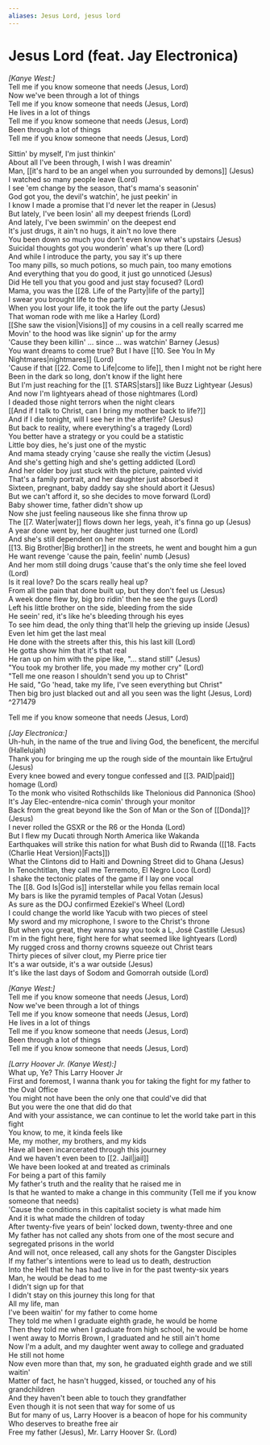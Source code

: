 ```yaml
---
aliases: Jesus Lord, jesus lord
---
```


# Jesus Lord (feat. Jay Electronica)

_[Kanye West:]_  
Tell me if you know someone that needs (Jesus, Lord)  
Now we've been through a lot of things  
Tell me if you know someone that needs (Jesus, Lord)  
He lives in a lot of things  
Tell me if you know someone that needs (Jesus, Lord)  
Been through a lot of things  
Tell me if you know someone that needs (Jesus, Lord)  

Sittin' by myself, I'm just thinkin'  
About all I've been through, I wish I was dreamin'  
Man, [[it's hard to be an angel when you surrounded by demons]] (Jesus)  
I watched so many people leave (Lord)  
I see 'em change by the season, that's mama's seasonin'  
God got you, the devil's watchin', he just peekin' in  
I know I made a promise that I'd never let the reaper in (Jesus)  
But lately, I've been losin' all my deepest friends (Lord)  
And lately, I've been swimmin' on the deepest end  
It's just drugs, it ain't no hugs, it ain't no love there  
You been down so much you don't even know what's upstairs (Jesus)  
Suicidal thoughts got you wonderin' what's up there (Lord)  
And while I introduce the party, you say it's up there  
Too many pills, so much potions, so much pain, too many emotions  
And everything that you do good, it just go unnoticed (Jesus)  
Did He tell you that you good and just stay focused? (Lord)  
Mama, you was the [[28. Life of the Party|life of the party]]  
I swear you brought life to the party  
When you lost your life, it took the life out the party (Jesus)  
That woman rode with me like a Harley (Lord)  
[[She saw the vision|Visions]] of my cousins in a cell really scarred me  
Movin' to the hood was like signin' up for the army  
'Cause they been killin' … since … was watchin' Barney (Jesus)  
You want dreams to come true? But I have [[10.  See You In My Nightmares|nightmares]] (Lord)  
'Cause if that [[22. Come to Life|come to life]], then I might not be right here  
Been in the dark so long, don't know if the light here  
But I'm just reaching for the [[1. STARS|stars]] like Buzz Lightyear (Jesus)  
And now I'm lightyears ahead of those nightmares (Lord)  
I deaded those night terrors when the night clears  
[[And if I talk to Christ, can I bring my mother back to life?]]  
And if I die tonight, will I see her in the afterlife? (Jesus)  
But back to reality, where everything's a tragedy (Lord)  
You better have a strategy or you could be a statistic  
Little boy dies, he's just one of the mystic  
And mama steady crying 'cause she really the victim (Jesus)  
And she's getting high and she's getting addicted (Lord)  
And her older boy just stuck with the picture, painted vivid  
That's a family portrait, and her daughter just absorbed it  
Sixteen, pregnant, baby daddy say she should abort it (Jesus)  
But we can't afford it, so she decides to move forward (Lord)  
Baby shower time, father didn't show up  
Now she just feeling nauseous like she finna throw up  
The [[7. Water|water]] flows down her legs, yeah, it's finna go up (Jesus)  
A year done went by, her daughter just turned one (Lord)  
And she's still dependent on her mom  
[[13. Big Brother|Big brother]] in the streets, he went and bought him a gun  
He want revenge 'cause the pain, feelin' numb (Jesus)  
And her mom still doing drugs 'cause that's the only time she feel loved (Lord)  
Is it real love? Do the scars really heal up?  
From all the pain that done built up, but they don't feel us (Jesus)  
A week done flew by, big bro ridin' then he see the guys (Lord)  
Left his little brother on the side, bleeding from the side  
He seein' red, it's like he's bleeding through his eyes  
To see him dead, the only thing that'll help the grieving up inside (Jesus)  
Even let him get the last meal  
He done with the streets after this, this his last kill (Lord)  
He gotta show him that it's that real  
He ran up on him with the pipe like, "… stand still" (Jesus)  
"You took my brother life, you made my mother cry" (Lord)  
"Tell me one reason I shouldn't send you up to Christ"  
He said, "Go 'head, take my life, I've seen everything but Christ"  
Then big bro just blacked out and all you seen was the light (Jesus, Lord) ^271479

Tell me if you know someone that needs (Jesus, Lord)  

_[Jay Electronica:]_  
Uh-huh, in the name of the true and living God, the beneficent, the merciful (Hallelujah)  
Thank you for bringing me up the rough side of the mountain like Ertuğrul (Jesus)  
Every knee bowed and every tongue confessed and [[3. PAID|paid]] homage (Lord)  
To the monk who visited Rothschilds like Thelonious did Pannonica (Shoo)  
It's Jay Elec-entendre-nica comin' through your monitor  
Back from the great beyond like the Son of Man or the Son of [[Donda]]? (Jesus)  
I never rolled the GSXR or the R6 or the Honda (Lord)  
But I flew my Ducati through North America like Wakanda  
Earthquakes will strike this nation for what Bush did to Rwanda ([[18. Facts (Charlie Heat Version)|Facts]])  
What the Clintons did to Haiti and Downing Street did to Ghana (Jesus)  
In Tenochtitlan, they call me Terremoto, El Negro Loco (Lord)  
I shake the tectonic plates of the game if I lay one vocal  
The [[8. God Is|God is]] interstellar while you fellas remain local  
My bars is like the pyramid temples of Pacal Votan (Jesus)  
As sure as the DOJ confirmed Ezekiel's Wheel (Lord)  
I could change the world like Yacub with two pieces of steel  
My sword and my microphone, I swore to the Christ's throne  
But when you great, they wanna say you took a L, José Castille (Jesus)  
I'm in the fight here, fight here for what seemed like lightyears (Lord)  
My rugged cross and thorny crowns squeeze out Christ tears  
Thirty pieces of silver clout, my Pierre price tier  
It's a war outside, it's a war outside (Jesus)  
It's like the last days of Sodom and Gomorrah outside (Lord)  

_[Kanye West:]_  
Tell me if you know someone that needs (Jesus, Lord)  
Now we've been through a lot of things  
Tell me if you know someone that needs (Jesus, Lord)  
He lives in a lot of things  
Tell me if you know someone that needs (Jesus, Lord)  
Been through a lot of things  
Tell me if you know someone that needs (Jesus, Lord)  

_[Larry Hoover Jr. (Kanye West):]_  
What up, Ye? This Larry Hoover Jr  
First and foremost, I wanna thank you for taking the fight for my father to the Oval Office  
You might not have been the only one that could've did that  
But you were the one that did do that  
And with your assistance, we can continue to let the world take part in this fight  
You know, to me, it kinda feels like  
Me, my mother, my brothers, and my kids  
Have all been incarcerated through this journey  
And we haven't even been to [[2. Jail|jail]]  
We have been looked at and treated as criminals  
For being a part of this family  
My father's truth and the reality that he raised me in  
Is that he wanted to make a change in this community (Tell me if you know someone that needs)  
'Cause the conditions in this capitalist society is what made him  
And it is what made the children of today  
After twenty-five years of bein' locked down, twenty-three and one  
My father has not called any shots from one of the most secure and segregated prisons in the world  
And will not, once released, call any shots for the Gangster Disciples  
If my father's intentions were to lead us to death, destruction  
Into the Hell that he has had to live in for the past twenty-six years  
Man, he would be dead to me  
I didn't sign up for that  
I didn't stay on this journey this long for that  
All my life, man  
I've been waitin' for my father to come home  
They told me when I graduate eighth grade, he would be home  
Then they told me when I graduate from high school, he would be home  
I went away to Morris Brown, I graduated and he still ain't home  
Now I'm a adult, and my daughter went away to college and graduated  
He still not home  
Now even more than that, my son, he graduated eighth grade and we still waitin'  
Matter of fact, he hasn't hugged, kissed, or touched any of his grandchildren  
And they haven't been able to touch they grandfather  
Even though it is not seen that way for some of us  
But for many of us, Larry Hoover is a beacon of hope for his community  
Who deserves to breathe free air  
Free my father (Jesus), Mr. Larry Hoover Sr. (Lord)
